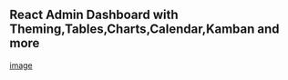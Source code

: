<h2>React Admin Dashboard with Theming,Tables,Charts,Calendar,Kamban and more</h2>

[image](https://user-images.githubusercontent.com/80427725/226187123-c0745ea3-466d-41ba-a23b-3b67674cf754.png)
